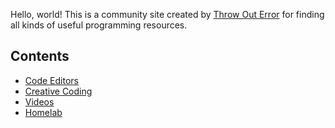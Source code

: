 Hello, world! This is a community site created by [Throw Out Error](https://github.com/throw-out-error) for finding all kinds of useful programming resources.

## Contents

- [Code Editors](/editors)
- [Creative Coding](/creative-coding)
- [Videos](/videos)
- [Homelab](/homelab)
